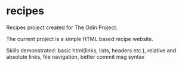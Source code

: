 # recipes
Recipes project created for The Odin Project.

The current project is a simple HTML based recipe website.

Skills demonstrated: basic html(links, lists, headers etc.), relative and absolute links, file navigation, better commit msg syntax